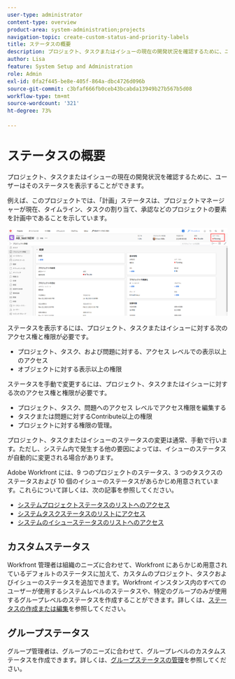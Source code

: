 ```yaml
---
user-type: administrator
content-type: overview
product-area: system-administration;projects
navigation-topic: create-custom-status-and-priority-labels
title: ステータスの概要
description: プロジェクト、タスクまたはイシューの現在の開発状況を確認するために、ユーザーはそのステータスを表示することができます。
author: Lisa
feature: System Setup and Administration
role: Admin
exl-id: 0fa2f445-be8e-405f-864a-dbc4726d096b
source-git-commit: c3bfaf666fb0ceb43bcabda13949b27b567b5d08
workflow-type: tm+mt
source-wordcount: '321'
ht-degree: 73%

---
```


# ステータスの概要

<!-- Audited: 01/2024 -->

プロジェクト、タスクまたはイシューの現在の開発状況を確認するために、ユーザーはそのステータスを表示することができます。

例えば、このプロジェクトでは、「計画」ステータスは、プロジェクトマネージャーが現在、タイムライン、タスクの割り当て、承認などのプロジェクトの要素を計画中であることを示しています。

![サンプルプロジェクトのステータス](assets/statuses-overview.png)

ステータスを表示するには、プロジェクト、タスクまたはイシューに対する次のアクセス権と権限が必要です。

* プロジェクト、タスク、および問題に対する、アクセス レベルでの表示以上のアクセス
* オブジェクトに対する表示以上の権限

ステータスを手動で変更するには、プロジェクト、タスクまたはイシューに対する次のアクセス権と権限が必要です。

* プロジェクト、タスク、問題へのアクセス レベルでアクセス権限を編集する
* タスクまたは問題に対するContribute以上の権限
* プロジェクトに対する権限の管理。

プロジェクト、タスクまたはイシューのステータスの変更は通常、手動で行います。ただし、システム内で発生する他の要因によっては、イシューのステータスが自動的に変更される場合があります。

Adobe Workfront には、9 つのプロジェクトのステータス、3 つのタスクスのステータスおよび 10 個のイシューのステータスがあらかじめ用意されています。これらについて詳しくは、次の記事を参照してください。

* [システムプロジェクトステータスのリストへのアクセス](../../../administration-and-setup/customize-workfront/creating-custom-status-and-priority-labels/project-statuses.md)
* [システムタスクステータスのリストにアクセス](../../../administration-and-setup/customize-workfront/creating-custom-status-and-priority-labels/task-statuses.md)
* [システムのイシューステータスのリストへのアクセス](../../../administration-and-setup/customize-workfront/creating-custom-status-and-priority-labels/issue-statuses.md)

## カスタムステータス

Workfront 管理者は組織のニーズに合わせて、Workfront にあらかじめ用意されているデフォルトのステータスに加えて、カスタムのプロジェクト、タスクおよびイシューのステータスを追加できます。Workfront インスタンス内のすべてのユーザーが使用するシステムレベルのステータスや、特定のグループのみが使用するグループレベルのステータスを作成することができます。詳しくは、[ステータスの作成または編集](../../../administration-and-setup/customize-workfront/creating-custom-status-and-priority-labels/create-or-edit-a-status.md)を参照してください。

## グループステータス

グループ管理者は、グループのニーズに合わせて、グループレベルのカスタムステータスを作成できます。詳しくは、[グループステータスの管理](../../../administration-and-setup/manage-groups/manage-group-statuses/manage-group-statuses.md)を参照してください。
